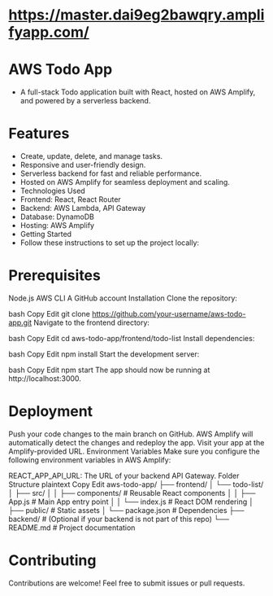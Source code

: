 # https://master.dai9eg2bawqry.amplifyapp.com/
# AWS Todo App
- A full-stack Todo application built with React, hosted on AWS Amplify, and powered by a serverless backend.

# Features
- Create, update, delete, and manage tasks.
- Responsive and user-friendly design.
- Serverless backend for fast and reliable performance.
- Hosted on AWS Amplify for seamless deployment and scaling.
- Technologies Used
- Frontend: React, React Router
- Backend: AWS Lambda, API Gateway
- Database: DynamoDB
- Hosting: AWS Amplify
- Getting Started
- Follow these instructions to set up the project locally:

# Prerequisites
Node.js
AWS CLI
A GitHub account
Installation
Clone the repository:

bash
Copy
Edit
git clone https://github.com/your-username/aws-todo-app.git
Navigate to the frontend directory:

bash
Copy
Edit
cd aws-todo-app/frontend/todo-list
Install dependencies:

bash
Copy
Edit
npm install
Start the development server:

bash
Copy
Edit
npm start
The app should now be running at http://localhost:3000.

# Deployment
Push your code changes to the main branch on GitHub.
AWS Amplify will automatically detect the changes and redeploy the app.
Visit your app at the Amplify-provided URL.
Environment Variables
Make sure you configure the following environment variables in AWS Amplify:

REACT_APP_API_URL: The URL of your backend API Gateway.
Folder Structure
plaintext
Copy
Edit
aws-todo-app/
├── frontend/
│   └── todo-list/
│       ├── src/
│       │   ├── components/    # Reusable React components
│       │   ├── App.js         # Main App entry point
│       │   └── index.js       # React DOM rendering
│       ├── public/            # Static assets
│       └── package.json       # Dependencies
├── backend/                   # (Optional if your backend is not part of this repo)
└── README.md                  # Project documentation
# Contributing
Contributions are welcome! Feel free to submit issues or pull requests.

